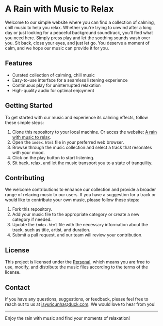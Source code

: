 # A Rain with Music to Relax

Welcome to our simple website where you can find a collection of calming, chill music to help you relax. Whether you're trying to unwind after a long day or just looking for a peaceful background soundtrack, you'll find what you need here. Simply press play and let the soothing sounds wash over you. Sit back, close your eyes, and just let go. You deserve a moment of calm, and we hope our music can provide it for you.

## Features

- Curated collection of calming, chill music
- Easy-to-use interface for a seamless listening experience
- Continuous play for uninterrupted relaxation
- High-quality audio for optimal enjoyment

## Getting Started

To get started with our music and experience its calming effects, follow these simple steps:

1. Clone this repository to your local machine. Or acces the website: [A rain with music to relax](https://www.rain-for-relax.yuricunha.xyz/).
2. Open the `index.html` file in your preferred web browser.
3. Browse through the music collection and select a track that resonates with your mood.
4. Click on the play button to start listening.
5. Sit back, relax, and let the music transport you to a state of tranquility.

## Contributing

We welcome contributions to enhance our collection and provide a broader range of relaxing music to our users. If you have a suggestion for a track or would like to contribute your own music, please follow these steps:

1. Fork this repository.
2. Add your music file to the appropriate category or create a new category if needed.
3. Update the `index.html` file with the necessary information about the track, such as title, artist, and duration.
4. Submit a pull request, and our team will review your contribution.

## License

This project is licensed under the [Personal](license.md), which means you are free to use, modify, and distribute the music files according to the terms of the license.

## Contact

If you have any questions, suggestions, or feedback, please feel free to reach out to us at [isyuricunha@duck.com](mailto:isyuricunha@duck.com). We would love to hear from you!

---

Enjoy the rain with music and find your moments of relaxation!

